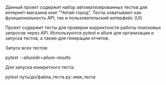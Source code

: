 Данный проект содержит набор автоматизированных тестов для интернет-магазина книг "Читай-город". Тесты охватывают как функциональность API, так и пользовательский интерфейс (UI)

Проект содержит тесты для проверки корректности работы поисковых запросов через API. 
Используются pytest и allure для организации и запуска тестов, а также для генерации отчетов.

Запуск всех тестов:

pytest --alluredir=allure-results

Для запуска конкретного теста:

pytest путь/до/файла_теста.py::имя_теста


